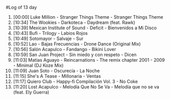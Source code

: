 #Log of 13 day

1. [00:00] Luke Million - Stranger Things Theme - Stranger Things Theme
1. [10:34] The Wookies - Darkoteca - Daydream (feat. Rawk)
1. [10:39] Mexican Institute of Sound - Deficit - Bienvenidos a Mi Disco
1. [10:43] Bufi - Trilogy - Labios Rojos
1. [10:49] Sotomayor - Salvaje - Sur
1. [10:52] Lao - Bajas Frecuencias - Drone Dance (Original Mix)
1. [10:56] Salón Acapulco - Fandango - Bikini Lover
1. [10:59] San Juan Project - Sin miedo y con respeto - Dicen
1. [11:03] Matias Aguayo - Reincarnations - The remix chapter 2001 - 2009 - Minimal (DJ Koze Mix)
1. [11:09] Juan Soto - Oscurecía - La Noche
1. [11:15] She's A Tease - Millonaria - Ventas
1. [11:17] Quiero Club - Happy-fi Compilación Vol. 3 - No Coke
1. [11:20] Lost Acapulco - Melodía Que No Se Va - Melodía que no se va (feat. Ely Guerra)
